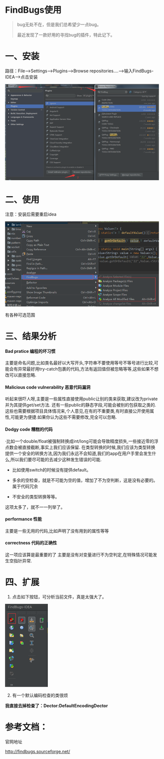 # FindBugs使用

> bug无处不在，但是我们总希望少一点bug。
>
> 最近发现了一款好用的寻找bug的插件，特此记下。

# 一、安装

路径：File-->Settings-->Plugins-->Browse repositories....-->输入FindBugs-IDEA-->点击安装

![img](896610-20170712113756447-1360187272.png)

 

# 二、使用

注意：安装后需要重启idea

![img](896610-20170712114118228-1215935346.png)

 

有各种可选范围



# 三、结果分析

#### Bad pratice 编程的坏习惯 

主要是命名问题,比如类名最好以大写开头,字符串不要使用等号不等号进行比较,可能会有异常最好用try-catch包裹的代码,方法有返回值但被忽略等等,这些如果不想改可以直接忽略.

#### Malicious code vulnerability 恶意代码漏洞 

听起来很吓人呀,主要是一些属性直接使用public让别的类来获取,建议改为private并为其提供get/set方法. 
还有一些public的静态字段,可能会被别的包获取之类的. 
这些也需要根据项目具体情况来,个人意见,在有的不重要类,有时直接公开使用属性,可能更为便捷.如果你认为这些不需要修改,完全可以忽略.

#### Dodgy code 糟糕的代码 

·比如一个double/float被强制转换成int/long可能会导致精度损失,一些接近零的浮点数会被直接截断,事实上我们应该保留. 
在类型转换的时候,我们应该为类型转换提供一个安全的转换方法,因为我们永远不会知道,我们的app在用户手里会发生什么,所以我们要尽可能的去减少这种发生错误的可能.

- 比如使用switch的时候没有提供default。

- 多余的空检查，就是不可能为空的值，增加了不为空判断，这是没有必要的。属于代码冗余

- 不安全的类型转换等等。 

这项太多了，就不一一列举了。

#### performance 性能 

主要是一些无用的代码,比如声明了没有用到的属性等等

#### correctness 代码的正确性 

这一项应该算是最重要的了 
主要是没有对变量进行不为空判定,在特殊情况可能发生空指针异常.



# 四、扩展

1. 点击如下按钮，可分析当前文件，真是太强大了。

![img](896610-20170715172102556-1885634843.png)

2. 有一个默认编码检查的类很烦

**我直接去掉检查了：Dector:DefaultEncodingDector**



# 参考文档：

官网地址

http://findbugs.sourceforge.net/